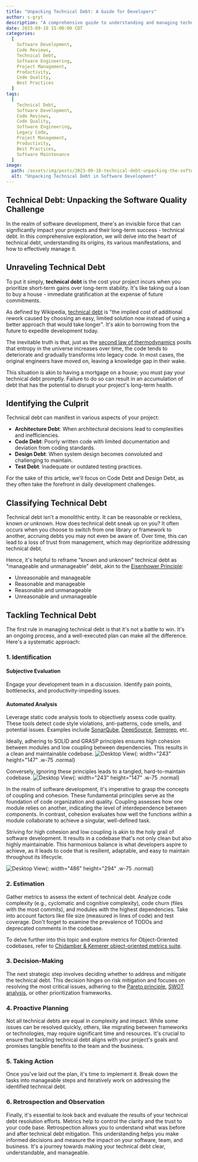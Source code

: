 ```yaml
---
title: "Unpacking Technical Debt: A Guide for Developers"
author: s-gryt
description: "A comprehensive guide to understanding and managing technical debt in software development, covering its origins, manifestations, classification, and practical strategies for effective mitigation and long-term code quality improvement."
date: 2023-09-18 15:00:00 CDT
categories:
  [
    Software Development,
    Code Reviews,
    Technical Debt,
    Software Engineering,
    Project Management,
    Productivity,
    Code Quality,
    Best Practices
  ]
tags:
  [
    Technical Debt,
    Software Development,
    Code Reviews,
    Code Quality,
    Software Engineering,
    Legacy Code,
    Project Management,
    Productivity,
    Best Practices,
    Software Maintenance
  ]
image:
  path: /assets/img/posts/2023-09-18-technical-debt-unpacking-the-software-quality-challenge/cover.png
  alt: "Unpacking Technical Debt in Software Development"
---
```


## Technical Debt: Unpacking the Software Quality Challenge

In the realm of software development, there's an invisible force that can significantly impact your projects and their long-term success - technical debt. In this comprehensive exploration, we will delve into the heart of technical debt, understanding its origins, its various manifestations, and how to effectively manage it.

## Unraveling Technical Debt

To put it simply, **technical debt** is the cost your project incurs when you prioritize short-term gains over long-term stability. It's like taking out a loan to buy a house - immediate gratification at the expense of future commitments.

As defined by Wikipedia, [technical debt](https://en.wikipedia.org/wiki/Technical_debt) is "the implied cost of additional rework caused by choosing an easy, limited solution now instead of using a better approach that would take longer". It's akin to borrowing from the future to expedite development today.

The inevitable truth is that, just as the [second law of thermodynamics](https://en.wikipedia.org/wiki/Second_law_of_thermodynamics) posits that entropy in the universe increases over time, the code tends to deteriorate and gradually transforms into legacy code. In most cases, the original engineers have moved on, leaving a knowledge gap in their wake.

This situation is akin to having a mortgage on a house; you must pay your technical debt promptly. Failure to do so can result in an accumulation of debt that has the potential to disrupt your project's long-term health.

## Identifying the Culprit

Technical debt can manifest in various aspects of your project:

- **Architecture Debt**: When architectural decisions lead to complexities and inefficiencies.
- **Code Debt**: Poorly written code with limited documentation and deviation from coding standards.
- **Design Debt**: When system design becomes convoluted and challenging to maintain.
- **Test Debt**: Inadequate or outdated testing practices.

For the sake of this article, we'll focus on Code Debt and Design Debt, as they often take the forefront in daily development challenges.

## Classifying Technical Debt

Technical debt isn't a monolithic entity. It can be reasonable or reckless, known or unknown. How does technical debt sneak up on you? It often occurs when you choose to switch from one library or framework to another, accruing debts you may not even be aware of. Over time, this can lead to a loss of trust from management, which may deprioritize addressing technical debt.

Hence, it's helpful to reframe "known and unknown" technical debt as "manageable and unmanageable" debt, akin to the [Eisenhower Principle](https://en.wikipedia.org/wiki/Time_management):

- Unreasonable and manageable
- Reasonable and manageable
- Reasonable and unmanageable
- Unreasonable and unmanageable

## Tackling Technical Debt

The first rule in managing technical debt is that it's not a battle to win. It's an ongoing process, and a well-executed plan can make all the difference. Here's a systematic approach:

### 1. Identification

#### Subjective Evaluation

Engage your development team in a discussion. Identify pain points, bottlenecks, and productivity-impeding issues.

#### Automated Analysis

Leverage static code analysis tools to objectively assess code quality. These tools detect code style violations, anti-patterns, code smells, and potential issues. Examples include [SonarQube](https://www.sonarsource.com/products/sonarqube/), [DeepSource](https://deepsource.com/), [Semgrep](https://semgrep.dev/), etc.

Ideally, adhering to SOLID and GRASP principles ensures high cohesion between modules and low coupling between dependencies. This results in a clean and maintainable codebase. ![Desktop View](/assets/img/posts/2023-09-18-technical-debt-unpacking-the-software-quality-challenge/low-coupling-high-cohesion.png){: width="243" height="147" .w-75 .normal}

Conversely, ignoring these principles leads to a tangled, hard-to-maintain codebase.
![Desktop View](/assets/img/posts/2023-09-18-technical-debt-unpacking-the-software-quality-challenge/high-coupling-low-cohesion.png){: width="243" height="147" .w-75 .normal}

In the realm of software development, it's imperative to grasp the concepts of coupling and cohesion. These fundamental principles serve as the foundation of code organization and quality. Coupling assesses how one module relies on another, indicating the level of interdependence between components. In contrast, cohesion evaluates how well the functions within a module collaborate to achieve a singular, well-defined task.

Striving for high cohesion and low coupling is akin to the holy grail of software development. It results in a codebase that's not only clean but also highly maintainable. This harmonious balance is what developers aspire to achieve, as it leads to code that is resilient, adaptable, and easy to maintain throughout its lifecycle.

![Desktop View](/assets/img/posts/2023-09-18-technical-debt-unpacking-the-software-quality-challenge/coupling-cohesion.png){: width="486" height="294" .w-75 .normal}

### 2. Estimation

Gather metrics to assess the extent of technical debt. Analyze code complexity (e.g., cyclomatic and cognitive complexity), code churn (files with the most commits), and modules with the highest dependencies. Take into account factors like file size (measured in lines of code) and test coverage. Don't forget to examine the prevalence of TODOs and deprecated comments in the codebase.

To delve further into this topic and explore metrics for Object-Oriented codebases, refer to [Chidamber & Kemerer object-oriented metrics suite](https://www.aivosto.com/project/help/pm-oo-ck.html).

### 3. Decision-Making

The next strategic step involves deciding whether to address and mitigate the technical debt. This decision hinges on risk mitigation and focuses on resolving the most critical issues, adhering to the [Pareto principle](https://en.wikipedia.org/wiki/Pareto_principle), [SWOT analysis](https://en.wikipedia.org/wiki/SWOT_analysis), or other prioritization frameworks.

### 4. Proactive Planning

Not all technical debts are equal in complexity and impact. While some issues can be resolved quickly, others, like migrating between frameworks or technologies, may require significant time and resources. It's crucial to ensure that tackling technical debt aligns with your project's goals and promises tangible benefits to the team and the business.

### 5. Taking Action

Once you've laid out the plan, it's time to implement it. Break down the tasks into manageable steps and iteratively work on addressing the identified technical debt.

### 6. Retrospection and Observation

Finally, it's essential to look back and evaluate the results of your technical debt resolution efforts. Metrics help to control the clarity and the trust to your code base. Retrospection allows you to understand what was before and after technical debt mitigation. This understanding helps you make informed decisions and measure the impact on your software, team, and business. It's a journey towards making your technical debt clear, understandable, and manageable.
